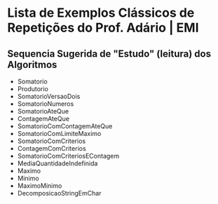 # Lista de Exemplos Clássicos de Repetições do Prof. Adário | EMI
## Sequencia Sugerida de "Estudo" (leitura) dos Algoritmos

- Somatorio
- Produtorio
- SomatorioVersaoDois
- SomatorioNumeros
- SomatorioAteQue
- ContagemAteQue
- SomatorioComContagemAteQue
- SomatorioComLimiteMaximo
- SomatorioComCriterios
- ContagemComCriterios
- SomatorioComCriteriosEContagem
- MediaQuantidadeIndefinida
- Maximo
- Minimo
- MaximoMinimo
- DecomposicaoStringEmChar

